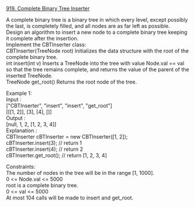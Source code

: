 [919. Complete Binary Tree Inserter](https://leetcode.com/problems/complete-binary-tree-inserter/)




A complete binary tree is a binary tree in which every level, except possibly the last, is completely filled, and all nodes are as far left as possible.             
Design an algorithm to insert a new node to a complete binary tree keeping it complete after the insertion.                  
Implement the CBTInserter class:                
CBTInserter(TreeNode root) Initializes the data structure with the root of the complete binary tree.                
int insert(int v) Inserts a TreeNode into the tree with value Node.val == val so that the tree remains complete, and returns the value of the parent of the inserted TreeNode.                         
TreeNode get_root() Returns the root node of the tree.                 

Example 1:          
Input :                
["CBTInserter", "insert", "insert", "get_root"]               
[[[1, 2]], [3], [4], []]                 
Output :                     
[null, 1, 2, [1, 2, 3, 4]]                  
Explanation :                 
CBTInserter cBTInserter = new CBTInserter([1, 2]);                
cBTInserter.insert(3);  // return 1                
cBTInserter.insert(4);  // return 2              
cBTInserter.get_root(); // return [1, 2, 3, 4]                 

Constraints:            
The number of nodes in the tree will be in the range [1, 1000].                  
0 <= Node.val <= 5000                 
root is a complete binary tree.                   
0 <= val <= 5000               
At most 104 calls will be made to insert and get_root.              
